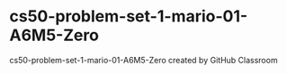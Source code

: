 # cs50-problem-set-1-mario-01-A6M5-Zero
cs50-problem-set-1-mario-01-A6M5-Zero created by GitHub Classroom
